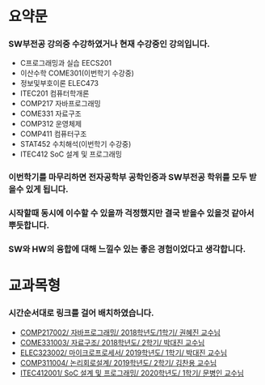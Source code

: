 # 요약문
### SW부전공 강의중 수강하였거나 현재 수강중인 강의입니다.
- C프로그래밍과 실습 EECS201
- 이산수학 COME301(이번학기 수강중)
- 정보및부호이론 ELEC473
- ITEC201 컴퓨터학개론 
- COMP217 자바프로그래밍 
- COME331 자료구조
- COMP312 운영체제 
- COMP411 컴퓨터구조 
- STAT452 수치해석(이번학기 수강중) 
- ITEC412 SoC 설계 및 프로그래밍 

 ### 이번학기를 마무리하면 전자공학부 공학인증과 SW부전공 학위를 모두 받을수 있게 됩니다.
 ### 시작할때 동시에 이수할 수 있을까 걱정했지만 결국 받을수 있을것 같아서 뿌듯합니다.
 ### SW와 HW의 융합에 대해 느낄수 있는 좋은 경험이었다고 생각합니다.
 
 
# 교과목형
### 시간순서대로 링크를 걸어 배치하였습니다.


* [COMP217002/ 자바프로그래밍/ 2018학년도/1학기/ 권혜진 교수님](https://github.com/Seonggyu-Bae/Java-tutorial/tree/master)
* [COME331003/ 자료구조/ 2018학년도/ 2학기/ 박대진 교수님](https://github.com/Seonggyu-Bae/Data-Structure)
* [ELEC323002/ 마이크로프로세서/ 2019학년도/ 1학기/ 박대진 교수님](https://github.com/Seonggyu-Bae/MicroProcessor)
* [COMP311004/ 논리회로설계/ 2019학년도/ 2학기/ 김찬용 교수님](https://github.com/Seonggyu-Bae/Logic_Circuit_Design)
* [ITEC412001/ SoC 설계 및 프로그래밍/ 2020학년도/ 1학기/ 문병인 교수님](https://github.com/Seonggyu-Bae/SoC_Design_and_Programing)

